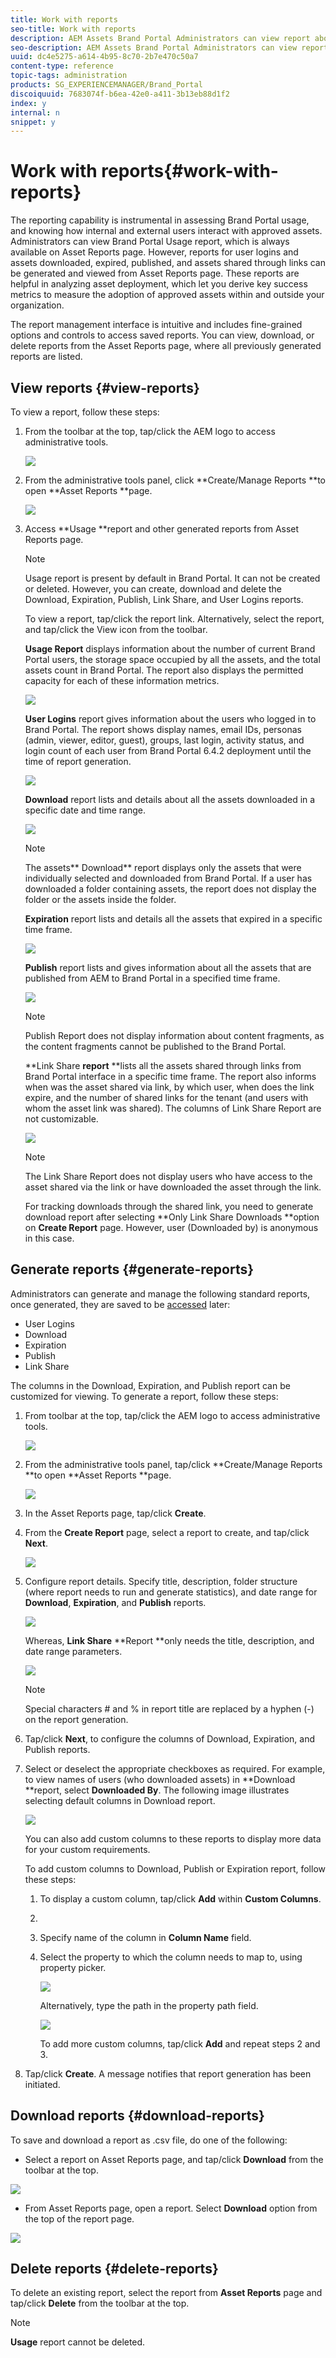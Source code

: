 ```yaml
---
title: Work with reports
seo-title: Work with reports
description: AEM Assets Brand Portal Administrators can view report about Brand Portal usage, and create, manage, and view reports around assets downloaded, expired, published, and link shared through Brand Portal.
seo-description: AEM Assets Brand Portal Administrators can view report about Brand Portal usage, and create, manage, and view reports around assets downloaded, expired, published, and link shared through Brand Portal.
uuid: dc4e5275-a614-4b95-8c70-2b7e470c50a7
content-type: reference
topic-tags: administration
products: SG_EXPERIENCEMANAGER/Brand_Portal
discoiquuid: 7683074f-b6ea-42e0-a411-3b13eb88d1f2
index: y
internal: n
snippet: y
---
```


# Work with reports{#work-with-reports}

The reporting capability is instrumental in assessing Brand Portal usage, and knowing how internal and external users interact with approved assets. Administrators can view Brand Portal Usage report, which is always available on Asset Reports page. However, reports for user logins and assets downloaded, expired, published, and assets shared through links can be generated and viewed from Asset Reports page. These reports are helpful in analyzing asset deployment, which let you derive key success metrics to measure the adoption of approved assets within and outside your organization.

The report management interface is intuitive and includes fine-grained options and controls to access saved reports. You can view, download, or delete reports from the Asset Reports page, where all previously generated reports are listed.

## View reports {#view-reports}

To view a report, follow these steps:

1. From the toolbar at the top, tap/click the AEM logo to access administrative tools.

   ![](assets/aemlogo.png)

1. From the administrative tools panel, click **Create/Manage Reports **to open **Asset Reports **page.

   ![](assets/access-asset-reports.png)

1. Access **Usage **report and other generated reports from Asset Reports page.

   >[!NOTE]
   >
   >Usage report is present by default in Brand Portal. It can not be created or deleted. However, you can create, download and delete the Download, Expiration, Publish, Link Share, and User Logins reports.

   To view a report, tap/click the report link. Alternatively, select the report, and tap/click the View icon from the toolbar.

   **Usage Report** displays information about the number of current Brand Portal users, the storage space occupied by all the assets, and the total assets count in Brand Portal. The report also displays the permitted capacity for each of these information metrics.

   ![](assets/usage-report.png)

   **User Logins** report gives information about the users who logged in to Brand Portal. The report shows display names, email IDs, personas (admin, viewer, editor, guest), groups, last login, activity status, and login count of each user from Brand Portal 6.4.2 deployment until the time of report generation.

   ![](assets/user-logins.png)

   **Download** report lists and details about all the assets downloaded in a specific date and time range.

   ![](assets/download-report.png)

   >[!NOTE]
   >
   >The assets** Download** report displays only the assets that were individually selected and downloaded from Brand Portal. If a user has downloaded a folder containing assets, the report does not display the folder or the assets inside the folder.

   **Expiration** report lists and details all the assets that expired in a specific time frame.

   ![](assets/expiration-report.png)

   **Publish** report lists and gives information about all the assets that are published from AEM to Brand Portal in a specified time frame.

   ![](assets/publish-report.png)

   >[!NOTE]
   >
   >Publish Report does not display information about content fragments, as the content fragments cannot be published to the Brand Portal.

   **Link Share **report** **lists all the assets shared through links from Brand Portal interface in a specific time frame. The report also informs when was the asset shared via link, by which user, when does the link expire, and the number of shared links for the tenant (and users with whom the asset link was shared). The columns of Link Share Report are not customizable.

   ![](assets/link-share-report.png)

   >[!NOTE]
   >
   >The Link Share Report does not display users who have access to the asset shared via the link or have downloaded the asset through the link. 
   >
   >
   >For tracking downloads through the shared link, you need to generate download report after selecting **Only Link Share Downloads **option on **Create Report** page. However, user (Downloaded by) is anonymous in this case.

## Generate reports {#generate-reports}

Administrators can generate and manage the following standard reports, once generated, they are saved to be [accessed](../using/brand-portal-reports.md#main-pars-header) later:

* User Logins
* Download
* Expiration
* Publish
* Link Share

The columns in the Download, Expiration, and Publish report can be customized for viewing. To generate a report, follow these steps:

1. From toolbar at the top, tap/click the AEM logo to access administrative tools.

   ![](assets/aemlogo-1.png)

1. From the administrative tools panel, tap/click **Create/Manage Reports **to open **Asset Reports **page.

   ![](assets/asset-reports.png)

1. In the Asset Reports page, tap/click **Create**.
1. From the **Create Report** page, select a report to create, and tap/click **Next**.

   ![](assets/crete-report.png)

1. Configure report details. Specify title, description, folder structure (where report needs to run and generate statistics), and date range for **Download**, **Expiration**, and **Publish** reports.

   ![](assets/create-report-page.png)

   Whereas, **Link Share** **Report **only needs the title, description, and date range parameters.

   ![](assets/create-link-share-report.png)

   >[!NOTE]
   >
   >Special characters # and % in report title are replaced by a hyphen (-) on the report generation.

1. Tap/click **Next**, to configure the columns of Download, Expiration, and Publish reports.
1. Select or deselect the appropriate checkboxes as required. For example, to view names of users (who downloaded assets) in **Download **report, select **Downloaded By**. The following image illustrates selecting default columns in Download report.

   ![](assets/createdownloadreport.png)

   You can also add custom columns to these reports to display more data for your custom requirements.

   To add custom columns to Download, Publish or Expiration report, follow these steps:

    1. To display a custom column, tap/click **Add** within **Custom Columns**.
    1. 
    1. Specify name of the column in **Column Name** field.
    1. Select the property to which the column needs to map to, using property picker. 
    
       ![](assets/property-picker.png)    
    
       Alternatively, type the path in the property path field.
    
       ![](assets/property-path.png)    
    
       To add more custom columns, tap/click **Add** and repeat steps 2 and 3.

1. Tap/click **Create**. A message notifies that report generation has been initiated.

## Download reports {#download-reports}

To save and download a report as .csv file, do one of the following:

* Select a report on Asset Reports page, and tap/click **Download** from the toolbar at the top.

![](assets/download-asset-report.png)

* From Asset Reports page, open a report. Select **Download** option from the top of the report page.

![](assets/download-report-fromwithin.png)

## Delete reports {#delete-reports}

To delete an existing report, select the report from **Asset Reports** page and tap/click **Delete** from the toolbar at the top.

>[!NOTE]
>
>**Usage** report cannot be deleted.

